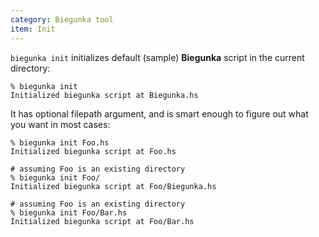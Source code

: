 ```yaml
---
category: Biegunka tool
item: Init
---
```


`biegunka init` initializes default (sample) __Biegunka__ script in the current directory:

```shell
% biegunka init
Initialized biegunka script at Biegunka.hs
```

It has optional filepath argument, and is smart enough to figure out what you want in most cases:

```shell
% biegunka init Foo.hs
Initialized biegunka script at Foo.hs

# assuming Foo is an existing directory
% biegunka init Foo/
Initialized biegunka script at Foo/Biegunka.hs

# assuming Foo is an existing directory
% biegunka init Foo/Bar.hs
Initialized biegunka script at Foo/Bar.hs
```
